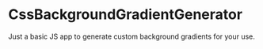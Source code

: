 # CssBackgroundGradientGenerator
Just a basic JS app to generate custom background gradients for your use.
